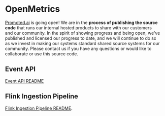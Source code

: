# OpenMetrics

[Promoted.ai](http://promoted.ai) is going open! We are in the **process of publishing the source code** that runs our internal hosted products to share with our customers and our community. In the spirit of showing progress and being open, we've published and licensed our progress to date, and we will continue to do so as we invest in making our systems standard shared source systems for our community. Please contact us if you have any questions or would like to collaborate or use this source code.

## Event API

[Event API README](api/README.md) 

## Flink Ingestion Pipeline

[Flink Ingestion Pipeline README](pipeline/README.md).
